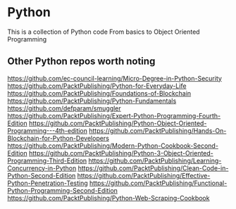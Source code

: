 # Python
This is a collection of Python code
From basics to Object Oriented Programming

## Other Python repos worth noting
https://github.com/ec-council-learning/Micro-Degree-in-Python-Security
https://github.com/PacktPublishing/Python-for-Everyday-Life
https://github.com/PacktPublishing/Foundations-of-Blockchain
https://github.com/PacktPublishing/Python-Fundamentals
https://github.com/defparam/smuggler
https://github.com/PacktPublishing/Expert-Python-Programming-Fourth-Edition
https://github.com/PacktPublishing/Python-Object-Oriented-Programming---4th-edition
https://github.com/PacktPublishing/Hands-On-Blockchain-for-Python-Developers
https://github.com/PacktPublishing/Modern-Python-Cookbook-Second-Edition
https://github.com/PacktPublishing/Python-3-Object-Oriented-Programming-Third-Edition
https://github.com/PacktPublishing/Learning-Concurrency-in-Python
https://github.com/PacktPublishing/Clean-Code-in-Python-Second-Edition
https://github.com/PacktPublishing/Effective-Python-Penetration-Testing
https://github.com/PacktPublishing/Functional-Python-Programming-Second-Edition
https://github.com/PacktPublishing/Python-Web-Scraping-Cookbook
